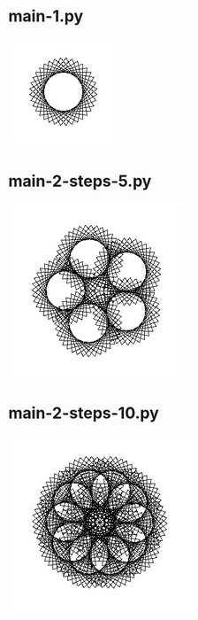 
# main-1.py

![#1](imgs/main-1.png?raw=true)   

# main-2-steps-5.py

![#2](imgs/main-2-steps-5.png?raw=true)   

# main-2-steps-10.py

![#3](imgs/main-2-steps-10.png?raw=true)   
